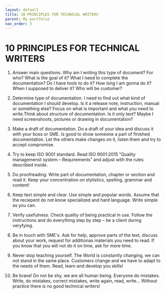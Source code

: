 ```yaml
---
layout: default
title: 10 PRINCIPLES FOR TECHNICAL WRITERS
parent: My portfolio
nav_order: 3
---
```


# 10 PRINCIPLES FOR TECHNICAL WRITERS

1. Answer main questions.
Why am I writing this type of document? For who? What is the goal of it? What I need to complete the documentation? Do I have tools to do it? How long I am gonna do it? When I supposed to deliver it? Who will be customer?

2. Determine type of documentation.
I need to find out what kind of documentation I should develop. Is it a release note, instruction, manual or something else? Focus on what is important and what you need to write.Think about structure of documentation. Is it only text? Maybe I need screenshoots, pictures or drawing in documentation?

3. Make a draft of documentation.
Do a draft of your idea and discuss it with your boss or SME. Is good to show someone a part of finished documentation. Let the others make changes on it, listen them and try to accept compromise.

4. Try to keep ISO 9001 standard.
Read ISO 9001:2015 “Quality managemenst system – Requirements” and adjust with the rules described inside.

5. Do proofreading.
Write part of documentation, chapter or section and read it. Keep your concentration on stylistics, spelling, grammar and content! 

6. Keep text simple and clear.
Use simple and popular words. Assume that the reciepent do not know specialized and hard language. Write simple as you can.

7. Verify usefulness.
Check quality of being practical in use. Follow the instructions and do everything step by step – be a client during veryfying.
 
8. Be in touch with SME's.
Ask for help, approve parts of the text, discuss about your work, request for additionas materials you need to read. If you know that you will not do it on time, ask for more time.

9. Never stop teaching yourself.
The World is constantly changing, we can not stand in the same place. Customers change and we have to adapt to the needs of them. Read, learn and develop you skills!

  10. Be brave!
Do not be shy, we are all human being. Everyone do mistakes. Write, do mistakes, correct mistakes, write again, read, write... Without practice there is no good technical writers!